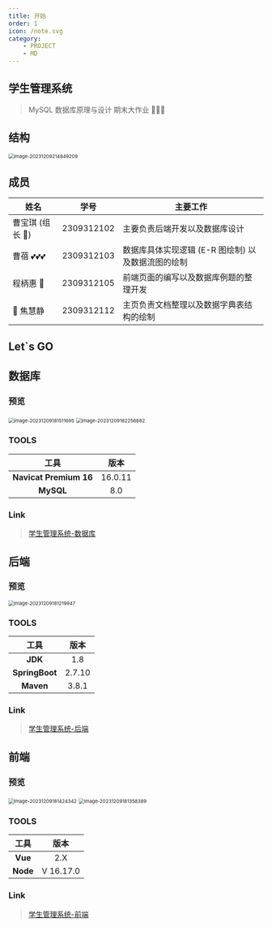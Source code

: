 ```yaml
---
title: 开始
order: 1
icon: /note.svg
category:
    - PROJECT
    - MD
---
```


## 学生管理系统

> MySQL 数据库原理与设计 期末大作业 🍃🍃🍃

## 结构

<img src="https://jz-cbq-1311841992.cos.ap-beijing.myqcloud.com/images/image-20231209214849209.png" alt="image-20231209214849209" style="zoom:67%;" />

## 成员

| 姓名          | 学号         | 主要工作                          |
|-------------|------------|-------------------------------|
| 曹宝琪 (组长 🫡) | 2309312102 | 主要负责后端开发以及数据库设计               |
| 曹蓓  💕💕💕  | 2309312103 | 数据库具体实现逻辑 (E-R 图绘制) 以及数据流图的绘制 |
| 程柄惠 🥳      | 2309312105 | 前端页面的编写以及数据库例题的整理开发           |
| 🙌 焦慧静      | 2309312112 | 主页负责文档整理以及数据字典表结构的绘制          |

## Let`s GO

## 数据库

### 预览

<img src="https://jz-cbq-1311841992.cos.ap-beijing.myqcloud.com/images/image-20231209181511695.png" alt="image-20231209181511695" style="zoom:67%;" />

<img src="https://jz-cbq-1311841992.cos.ap-beijing.myqcloud.com/images/image-20231209182256882.png" alt="image-20231209182256882" style="zoom:67%;" />

### TOOLS

|           工具           |   版本    |
|:----------------------:|:-------:|
| **Navicat Premium 16** | 16.0.11 |
|       **MySQL**        |   8.0   |

### Link

> [学生管理系统-数据库](./project01-db.md)


## 后端

### 预览

<img src="https://jz-cbq-1311841992.cos.ap-beijing.myqcloud.com/images/image-20231209181219947.png" alt="image-20231209181219947" style="zoom:67%;" />

### TOOLS

|       工具       |   版本   |
|:--------------:|:------:|
|    **JDK**     |  1.8   |
| **SpringBoot** | 2.7.10 |
|   **Maven**    | 3.8.1  |

### Link

> [学生管理系统-后端](./projetc01-backend.md)

## 前端

### 预览

<img src="https://jz-cbq-1311841992.cos.ap-beijing.myqcloud.com/images/image-20231209181424342.png" alt="image-20231209181424342" style="zoom:67%;" />

<img src="https://jz-cbq-1311841992.cos.ap-beijing.myqcloud.com/images/image-20231209181358389.png" alt="image-20231209181358389" style="zoom: 67%;" />

### TOOLS

|   工具   |   版本    |
| :------: | :-------: |
| **Vue**  |    2.X    |
| **Node** | V 16.17.0 |

### Link

> [学生管理系统-前端](./project01-frontend.md)

